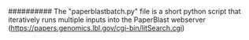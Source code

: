 ##########
The "paperblastbatch.py" file is a short python script that iteratively runs multiple
inputs into the PaperBlast webserver (https://papers.genomics.lbl.gov/cgi-bin/litSearch.cgi)

